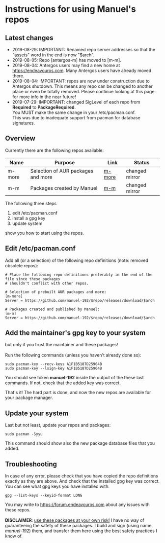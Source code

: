 # Instructions for using Manuel's repos

## Latest changes
- 2019-08-29: IMPORTANT: Renamed repo server addresses so that the "assets" word in the end is now "$arch".
- 2019-08-05: Repo [antergos-m] has moved to [m-m].
- 2019-08-04: Antergos users may find a new home at https://endeavouros.com. Many Antergos users have already moved there.
- 2019-08-04: IMPORTANT: repos are now under construction due to Antergos shutdown.
  This means any repo can be changed to another place or even be totally removed.
  Please continue looking at this page for more info in the near future!
- 2019-07-29: IMPORTANT: changed SigLevel of each repo from **Required** to **PackageRequired**.<br>
  You MUST make the same change in your /etc/pacman.conf.<br>
  This was due to inadequate support from pacman for database signatures.

## Overview
Currently there are the following repos available:

Name | Purpose | Link | Status
---- | ------- | ---- | ------
m-more | Selection of AUR packages and more | [m-more](../../../m-more) | changed mirror
m-m | Packages created by Manuel | [m-m](../../../m-m) | changed mirror

The following three steps
1. edit /etc/pacman.conf
2. install a gpg key
3. update system

show you how to start using the repos.

## Edit /etc/pacman.conf
Add all (or a selection) of the following repo definitions (note: removed obsolete repos):
```
# Place the following repo definitions preferably in the end of the file since these packages
# shouldn't conflict with other repos.

# Selection of prebuilt AUR packages and more:
[m-more]
Server = https://github.com/manuel-192/$repo/releases/download/$arch

# Packages created and published by Manuel:
[m-m]
Server = https://github.com/manuel-192/$repo/releases/download/$arch
```
## Add the maintainer's gpg key to your system
but only if you trust the maintainer and these packages!<br><br>
Run the following commands (unless you haven't already done so):
```
sudo pacman-key --recv-keys A1F1B5187D25904B
sudo pacman-key --lsign-key A1F1B5187D25904B
```
You should see token **manuel-192** inside the output of the these last commands.
If not, check that the added key was correct.

That's it! The hard part is done, and now the new repos are available for your package manager.

## Update your system
Last but not least, update your repos and packages:
```
sudo pacman -Syyu
```
This command should show also the new package database files that you added.
## Troubleshooting
In case of any error, please check that you have copied the repo definitions exactly as they are above. And check that the installed gpg key was correct.<br>
You can see what gpg keys you have installed with:
```
gpg --list-keys --keyid-format LONG
```
You may write to https://forum.endeavouros.com about any issues with these repos.
<br><br>
<b>DISCLAIMER</b>: <u>use these packages at your own risk!</u> I have no way of
guaranteeing the safety of these packages.
I build and sign (using name <i>manuel-192</i>) them,
and transfer them here using the best safety practices I know of.
